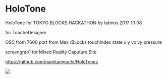 # HoloTone
HoloTone for TOKYO BLOCKS HACKATHON
by tatmos 2017 10 08

for ToucheDesigner

OSC from 7600 port from Max
/BLocks touchIndex state x y vx vy pressure

screengrab1 for Mixed Reality Caputure Site

https://github.com/naojitaniguchi/HoloTones


[![](http://img.youtube.com/vi/afAtOCVCHyM/0.jpg)](https://www.youtube.com/watch?v=afAtOCVCHyM)
